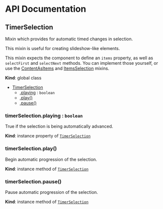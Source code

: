 # API Documentation
<a name="TimerSelection"></a>
## TimerSelection
Mixin which provides for automatic timed changes in selection.

This mixin is useful for creating slideshow-like elements.

This mixin expects the component to define an `items` property, as well as
`selectFirst` and `selectNext` methods. You can implement those yourself,
or use the [ContentAsItems](ContentAsItems.md) and
[ItemsSelection](ItemsSelection.md) mixins.

  **Kind**: global class

* [TimerSelection](#TimerSelection)
    * [.playing](#TimerSelection+playing) : <code>boolean</code>
    * [.play()](#TimerSelection+play)
    * [.pause()](#TimerSelection+pause)

<a name="TimerSelection+playing"></a>
### timerSelection.playing : <code>boolean</code>
True if the selection is being automatically advanced.

  **Kind**: instance property of <code>[TimerSelection](#TimerSelection)</code>
<a name="TimerSelection+play"></a>
### timerSelection.play()
Begin automatic progression of the selection.

  **Kind**: instance method of <code>[TimerSelection](#TimerSelection)</code>
<a name="TimerSelection+pause"></a>
### timerSelection.pause()
Pause automatic progression of the selection.

  **Kind**: instance method of <code>[TimerSelection](#TimerSelection)</code>
